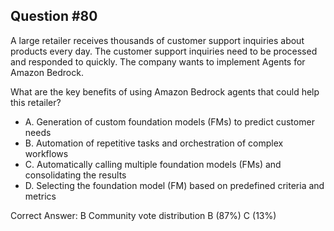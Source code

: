 ## Question #80

A large retailer receives thousands of customer support inquiries about products every day. The customer support inquiries need to be processed and responded to quickly. The company wants to implement Agents for Amazon Bedrock.

What are the key benefits of using Amazon Bedrock agents that could help this retailer?

- A. Generation of custom foundation models (FMs) to predict customer needs
- B. Automation of repetitive tasks and orchestration of complex workflows
- C. Automatically calling multiple foundation models (FMs) and consolidating the results
- D. Selecting the foundation model (FM) based on predefined criteria and metrics 

Correct Answer: 
B Community vote distribution B (87%) C (13%)